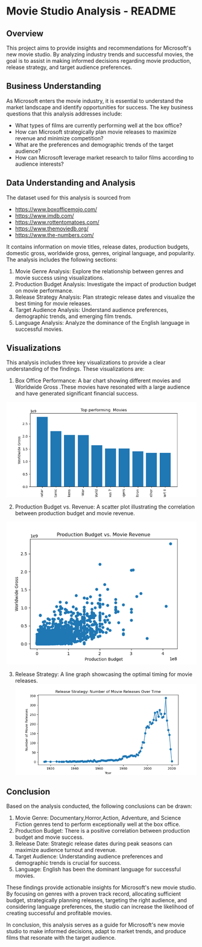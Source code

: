 # Movie Studio Analysis - README

## Overview
This project aims to provide insights and recommendations for Microsoft's new movie studio. By analyzing industry trends and successful movies, the goal is to assist in making informed decisions regarding movie production, release strategy, and target audience preferences.

## Business Understanding
As Microsoft enters the movie industry, it is essential to understand the market landscape and identify opportunities for success. The key business questions that this analysis addresses include:
- What types of films are currently performing well at the box office?
- How can Microsoft strategically plan movie releases to maximize revenue and minimize competition?
- What are the preferences and demographic trends of the target audience?
- How can Microsoft leverage market research to tailor films according to audience interests?

## Data Understanding and Analysis
The dataset used for this analysis is sourced from 
- https://www.boxofficemojo.com/
- https://www.imdb.com/
- https://www.rottentomatoes.com/
- https://www.themoviedb.org/
- https://www.the-numbers.com/

It contains information on movie titles, release dates, production budgets, domestic gross, worldwide gross, genres, original language, and popularity. The analysis includes the following sections:

1. Movie Genre Analysis: Explore the relationship between genres and movie success using visualizations.
2. Production Budget Analysis: Investigate the impact of production budget on movie performance.
3. Release Strategy Analysis: Plan strategic release dates and visualize the best timing for movie releases.
4. Target Audience Analysis: Understand audience preferences, demographic trends, and emerging film trends.
5. Language Analysis: Analyze the dominance of the English language in successful movies.

## Visualizations
This analysis includes three key visualizations to provide a clear understanding of the findings. These visualizations are:
1. Box Office Performance: A bar chart showing different movies and Worldwide Gross .These movies have resonated with a large audience and have generated significant financial success.

![Box Office Performance](Visualizations/Box_Office_Performance.png)

2. Production Budget vs. Revenue: A scatter plot illustrating the correlation between production budget and movie revenue.

![Production Budget vs. Revenue](Visualizations/budget_revenue.png)

3. Release Strategy: A line graph showcasing the optimal timing for movie releases.
![Release Strategy](Visualizations/release_strategy.png)


## Conclusion
Based on the analysis conducted, the following conclusions can be drawn:

1. Movie Genre: Documentary,Horror,Action, Adventure, and Science Fiction genres tend to perform exceptionally well at the box office.
2. Production Budget: There is a positive correlation between production budget and movie success.
3. Release Date: Strategic release dates during peak seasons can maximize audience turnout and revenue.
4. Target Audience: Understanding audience preferences and demographic trends is crucial for success.
5. Language: English has been the dominant language for successful movies.

These findings provide actionable insights for Microsoft's new movie studio. By focusing on genres with a proven track record, allocating sufficient budget, strategically planning releases, targeting the right audience, and considering language preferences, the studio can increase the likelihood of creating successful and profitable movies.

In conclusion, this analysis serves as a guide for Microsoft's new movie studio to make informed decisions, adapt to market trends, and produce films that resonate with the target audience.
